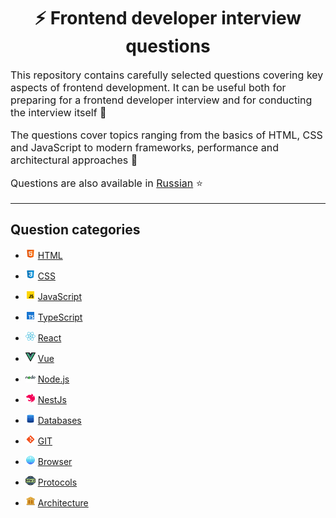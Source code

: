 <div align="center">
  <h1>⚡ Frontend developer interview questions</h1>
</div>

<p style="font-size: 16px">
This repository contains carefully selected questions covering key aspects of frontend development. It can be useful both for preparing for a frontend developer interview and for conducting the interview itself 🎯
</p>

<p style="font-size: 16px">
The questions cover topics ranging from the basics of HTML, CSS and JavaScript to modern frameworks, performance and architectural approaches 🚀
</p>

<p style="font-size: 16px">
Questions are also available in <a href="./src/questions/ru-RU/README.md">Russian</a> ⭐
</p>

---

## Question categories

- ![HTML](./src/assets/icons/icons-for-main-readme/html.png) [HTML](src/questions/en-EN/html.md)

- ![CSS](./src/assets/icons/icons-for-main-readme/css.png) [CSS](src/questions/en-EN/css.md)

- ![JavaScript](./src/assets/icons/icons-for-main-readme/js.png) [JavaScript](src/questions/en-EN/js.md)

- ![TypeScript](./src/assets/icons/icons-for-main-readme/ts.png) [TypeScript](src/questions/en-EN/ts.md)

- ![React](./src/assets/icons/icons-for-main-readme/react.png) [React](src/questions/en-EN/react.md)

- ![Vue](./src/assets/icons/icons-for-main-readme/vue.png) [Vue](src/questions/en-EN/vue.md)

- ![Node.js](./src/assets/icons/icons-for-main-readme/nodejs.png) [Node.js](src/questions/en-EN/nodejs.md)

- ![NestJs](./src/assets/icons/icons-for-main-readme/nestjs.png) [NestJs](src/questions/en-EN/nestjs.md)

- ![Databases](./src/assets/icons/icons-for-main-readme/db.png) [Databases](src/questions/en-EN/db.md)

- ![GIT](./src/assets/icons/icons-for-main-readme/git.png) [GIT](src/questions/en-EN/git.md)

- ![Browser](./src/assets/icons/icons-for-main-readme/browser.png) [Browser](src/questions/en-EN/browser.md)

- ![Protocols](./src/assets/icons/icons-for-main-readme/protocol.png) [Protocols](src/questions/en-EN/protocols.md)

- ![Architecture](./src/assets/icons/icons-for-main-readme/architecture.png) [Architecture](src/questions/en-EN/architecture.md)
